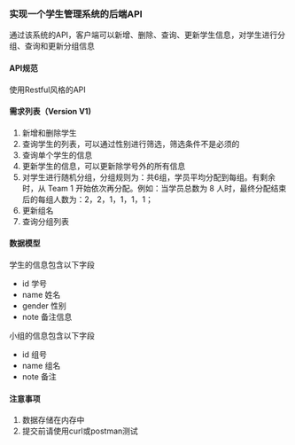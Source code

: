 ### 实现一个学生管理系统的后端API
通过该系统的API，客户端可以新增、删除、查询、更新学生信息，对学生进行分组、查询和更新分组信息

#### API规范
使用Restful风格的API

#### 需求列表（Version V1)
1. 新增和删除学生
2. 查询学生的列表，可以通过性别进行筛选，筛选条件不是必须的
3. 查询单个学生的信息
4. 更新学生的信息，可以更新除学号外的所有信息
5. 对学生进行随机分组，分组规则为：共6组，学员平均分配到每组。有剩余时，从 Team 1 开始依次再分配。例如：当学员总数为 8 人时，最终分配结束后的每组人数为：2，2，1，1，1，1；
6. 更新组名
7. 查询分组列表
#### 数据模型
学生的信息包含以下字段
* id 学号
* name 姓名
* gender 性别
* note 备注信息

小组的信息包含以下字段
* id 组号
* name 组名
* note 备注

#### 注意事项
1. 数据存储在内存中
2. 提交前请使用curl或postman测试